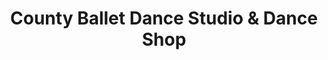 ---
title: "County Ballet Dance Studio & Dance Shop"
url: /bel-air/county-ballet-dance-studio-and-dance-shop/
shop: shop
---